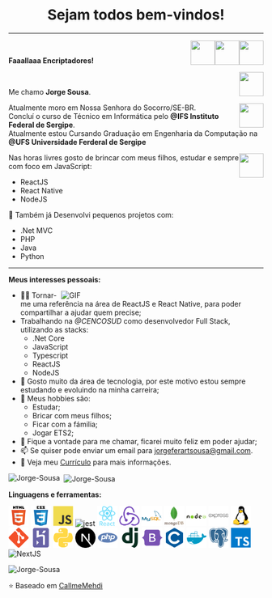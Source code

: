 <h1 align="center"> Sejam todos bem-vindos! </h1>
<hr />
<a href="https://gitlab.com/jorgemsousa" target="_blank">
  <img align="right" src="https://cdn2.iconfinder.com/data/icons/social-network-round-gloss-shine/512/gitlab.png" width="48px" height="48px">
</a>
<a href="https://bitbucket.org/jorgemsousa/" target="_blank">
  <img align="right" src="https://cdn2.iconfinder.com/data/icons/designer-skills/128/bitbucket-repository-svn-manage-files-contribute-branch-256.png" width="48px" height="48px">
</a>
<a href="https://github.com/jorgemsousa" target="_blank">
  <img align="right" src="https://cdn.icon-icons.com/icons2/673/PNG/512/github_icon-icons.com_60477.png" width="48px" height="48px">
</a><br />
<p align="left" > 
  <b>Faaallaaa Encriptadores!</b>
</p>
<a href="https://www.instagram.com/jorgeferartsousa/" target="_blank">
  <img align="right" src="https://cdn.icon-icons.com/icons2/1211/PNG/512/1491579602-yumminkysocialmedia36_83067.png" width="48px" height="48px">
</a><br />
<p align="left" >
Me chamo <b> Jorge Sousa</b>.
</p>
<a href="https://www.youtube.com/channel/UCJXjd7Mnaqv7wwCf8S8bdKg" target="_blank">
  <img align="right" src="https://i.ibb.co/kSWhXVq/youtube.png" width="48px" height="48px">
</a>
<p align="left" >
Atualmente moro em Nossa Senhora do Socorro/SE-BR.<br />
Concluí o curso de Técnico em Informática pelo <b>@IFS Instituto Federal de Sergipe</b>. <br> 
Atualmente estou Cursando Graduação em Engenharia da Computação na <b>@UFS Universidade Ferderal de Sergipe</b> 
</p>
<a href="https://www.linkedin.com/in/jorge-meneses-61199898/" target="_blank">
  <img align="right" src="https://i.ibb.co/Kx2GSrT/linkedin.png" width="48px" height="48px">
</a>
<p align="left" >
Nas horas livres gosto de brincar com meus filhos, estudar e sempre com foco em JavaScript:
</p>
<p align="left" >
<ul>
  <li>ReactJS </li>
  <li>React Native </li>
  <li>NodeJS </li>
</ul>
</p>
<p align="left" >
🚀 Também já Desenvolvi pequenos projetos com:
  <ul>
  <li> .Net MVC </li>
  <li> PHP </li>
  <li> Java </li>
  <li> Python </li>
  </ul>
</p>
</p>

<hr />

**Meus interesses pessoais:**

<img align="right" alt="GIF" src="https://octocat-generator-assets.githubusercontent.com/my-octocat-1612547785236.png" width="400px" />

- 👩‍💻 Tornar-me uma referência na área de ReactJS e React Native, para poder compartilhar a ajudar quem precise;
- Trabalhando na *@CENCOSUD* como desenvolvedor Full Stack, utilizando as stacks:
  - .Net Core
  - JavaScript
  - Typescript
  - ReactJS
  - NodeJS
- 💼 Gosto muito da área de tecnologia, por este motivo estou sempre estudando e evoluindo na minha carreira;
- 👾 Meus hobbies são: 
  - Estudar;
  - Bricar com meus filhos; 
  - Ficar com a fámilia;
  - Jogar ETS2;
- 💬 Fique a vontade para me chamar, ficarei muito feliz em poder ajudar;
- 📫 Se quiser pode enviar um email para jorgeferartsousa@gmail.com.
- 📝 Veja meu <a href="https://onedrive.live.com/edit.aspx?resid=2E898CA3F7ADC95F!23875&ithint=file%2cdocx" target="_blank">Currículo</a> para mais informações.

<p>
  <img align="left" src="https://github-readme-stats.vercel.app/api/top-langs/?username=jorgemsousa&layout=compact&theme=graywhite&title_color=268bd2" alt="Jorge-Sousa" />
</p>
<p>&nbsp;
  <img align="center" src="https://github-readme-stats.vercel.app/api?username=jorgemsousa&count_private=true&show_icons=true&theme=graywhite&icon_color=268bd2&title_color=268bd2" alt="Jorge-Sousa" />
</p>

**Linguagens e ferramentas:**  

<p align="left">
<img src="https://raw.githubusercontent.com/devicons/devicon/master/icons/html5/html5-original-wordmark.svg" alt="html5" width="40" height="40"/> 
<img src="https://raw.githubusercontent.com/devicons/devicon/master/icons/css3/css3-original-wordmark.svg" alt="css3" width="40" height="40"/> 
<img src="https://raw.githubusercontent.com/devicons/devicon/master/icons/javascript/javascript-original.svg" alt="javascript" width="40" height="40"/> 
<img src="https://www.learnstorybook.com/intro-to-storybook/logo-jest.png" alt="jest" width="40" height="40" />
<img src="https://raw.githubusercontent.com/devicons/devicon/master/icons/react/react-original-wordmark.svg" alt="react" width="40" height="40"/> 
<img src="https://raw.githubusercontent.com/devicons/devicon/master/icons/redux/redux-original.svg" alt="redux" width="40" height="40"/> 
<img src="https://raw.githubusercontent.com/devicons/devicon/master/icons/mysql/mysql-original-wordmark.svg" alt="mysql" width="40" height="40"/> 
<img src="https://raw.githubusercontent.com/devicons/devicon/master/icons/mongodb/mongodb-original-wordmark.svg" alt="mongodb" width="40" height="40"/> 
<img src="https://raw.githubusercontent.com/devicons/devicon/master/icons/nodejs/nodejs-original-wordmark.svg" alt="nodejs" width="40" height="40"/> 
<img src="https://raw.githubusercontent.com/devicons/devicon/master/icons/express/express-original-wordmark.svg" alt="express" width="40" height="40"/> 
<img src="https://raw.githubusercontent.com/devicons/devicon/master/icons/linux/linux-original.svg" alt="linux" width="40" height="40" />
<img src="https://raw.githubusercontent.com/devicons/devicon/master/icons/git/git-original.svg" alt="git" width="40" height="40"/> 
<img src="https://raw.githubusercontent.com/devicons/devicon/master/icons/heroku/heroku-plain.svg" alt="heroku" width="40" height="40" />
<img src="https://raw.githubusercontent.com/devicons/devicon/master/icons/python/python-plain.svg" alt="Python" width="40" height="40" />
<img src="https://raw.githubusercontent.com/devicons/devicon/master/icons/nextjs/nextjs-plain.svg" alt="Jquery" width="40" height="40" />
<img src="https://raw.githubusercontent.com/devicons/devicon/master/icons/php/php-plain.svg" alt="PHP" width="40" height="40" />
<img src="https://raw.githubusercontent.com/devicons/devicon/master/icons/django/django-plain.svg" alt="Django" width="40" height="40" />
<img src="https://raw.githubusercontent.com/devicons/devicon/master/icons/bootstrap/bootstrap-plain.svg" alt="Bootstrap" width="40" height="40" />
<img src="https://raw.githubusercontent.com/devicons/devicon/master/icons/c/c-plain.svg" alt="C" width="40" height="40" />
<img src="https://raw.githubusercontent.com/devicons/devicon/master/icons/docker/docker-plain.svg" alt="Docker" width="40" height="40" />
<img src="https://raw.githubusercontent.com/devicons/devicon/master/icons/postgresql/postgresql-plain.svg" alt="postgresql" width="40" height="40" />
<img src="https://raw.githubusercontent.com/devicons/devicon/master/icons/typescript/typescript-plain.svg" alt="typescript" width="40" height="40" />
<img src="https://cdn.icon-icons.com/icons2/3392/PNG/512/nextjs_icon_213852.png" alt="NextJS" width="40" height="40" />
</p>




<p align="left"> <img src="https://komarev.com/ghpvc/?username=jorgemsousa" alt="Jorge-Sousa" /> </p>

⭐️ Baseado em [CallmeMehdi](https://github.com/CallmeMehdi)

